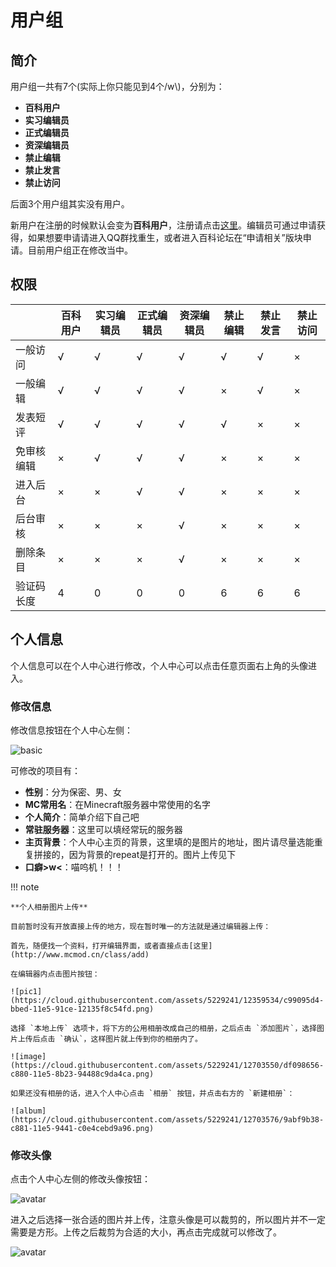 # 用户组

## 简介

用户组一共有7个(实际上你只能见到4个/w\\)，分别为：

- **百科用户**
- **实习编辑员**
- **正式编辑员**
- **资深编辑员**
- **禁止编辑**
- **禁止发言**
- **禁止访问**

后面3个用户组其实没有用户。

新用户在注册的时候默认会变为**百科用户**，注册请点击[这里](http://www.mcmod.cn/reg)。编辑员可通过申请获得，如果想要申请请进入QQ群找重生，或者进入百科论坛在“申请相关”版块申请。目前用户组正在修改当中。

## 权限

|          | 百科用户 | 实习编辑员 | 正式编辑员 | 资深编辑员 | 禁止编辑 | 禁止发言 | 禁止访问 |
| -------- | ------- | --------- | --------- | -------- | ------- | ------- | ------- |
| 一般访问  |    √    |     √     |     √     |     √    |    √    |    √    |    ×    |
| 一般编辑  |    √    |     √     |     √     |     √    |    ×    |    √    |    ×    |
| 发表短评  |    √    |     √     |     √     |     √    |    √    |    ×    |    ×    |
| 免审核编辑|    ×    |     √     |     √     |     √    |    ×    |    ×    |    ×    |
| 进入后台  |    ×    |     ×     |     √     |     √    |    ×    |    ×    |    ×    |
| 后台审核  |    ×    |     ×     |     ×     |     √    |    ×    |    ×    |    ×    |
| 删除条目  |    ×    |     ×     |     ×     |     √    |    ×    |    ×    |    ×    |
| 验证码长度|    4    |     0     |     0     |     0    |    6    |    6    |    6    |

## 个人信息

个人信息可以在个人中心进行修改，个人中心可以点击任意页面右上角的头像进入。

### 修改信息

修改信息按钮在个人中心左侧：

![basic](https://cloud.githubusercontent.com/assets/5229241/12703395/10259fda-c87d-11e5-96d0-41c71cc5db5a.png)

可修改的项目有：

- **性别**：分为保密、男、女
- **MC常用名**：在Minecraft服务器中常使用的名字
- **个人简介**：简单介绍下自己吧
- **常驻服务器**：这里可以填经常玩的服务器
- **主页背景**：个人中心主页的背景，这里填的是图片的地址，图片请尽量选能重复拼接的，因为背景的repeat是打开的。图片上传见下
- **口癖>w<**：喵呜机！！！

!!! note

	**个人相册图片上传**

	目前暂时没有开放直接上传的地方，现在暂时唯一的方法就是通过编辑器上传：

	首先，随便找一个资料，打开编辑界面，或者直接点击[这里](http://www.mcmod.cn/class/add)

	在编辑器内点击图片按钮：

	![pic1](https://cloud.githubusercontent.com/assets/5229241/12359534/c99095d4-bbed-11e5-91ce-12135f8c54fd.png)

	选择 `本地上传` 选项卡，将下方的公用相册改成自己的相册，之后点击 `添加图片`，选择图片上传后点击 `确认`，这样图片就上传到你的相册内了。

	![image](https://cloud.githubusercontent.com/assets/5229241/12703550/df098656-c880-11e5-8b23-94488c9da4ca.png)

	如果还没有相册的话，进入个人中心点击 `相册` 按钮，并点击右方的 `新建相册`：

	![album](https://cloud.githubusercontent.com/assets/5229241/12703576/9abf9b38-c881-11e5-9441-c0e4cebd9a96.png)

### 修改头像

点击个人中心左侧的修改头像按钮：

![avatar](https://cloud.githubusercontent.com/assets/5229241/12703591/f3bf4206-c881-11e5-809b-b3e50ff80430.png)

进入之后选择一张合适的图片并上传，注意头像是可以裁剪的，所以图片并不一定需要是方形。上传之后裁剪为合适的大小，再点击完成就可以修改了。

![avatar](https://cloud.githubusercontent.com/assets/5229241/12703625/b0c2899e-c882-11e5-9a17-9b5196504d50.png)

